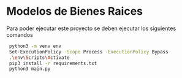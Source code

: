 # Modelos de Bienes Raices 

Para poder ejecutar este proyecto se deben ejecutar los siguientes comandos 

```sh
 python3 -m venv env 
 Set-ExecutionPolicy -Scope Process -ExecutionPolicy Bypass
 .\env\Scripts\Activate
 pip3 install -r requirements.txt
 python3 main.py